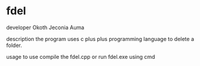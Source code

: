# fdel
developer
Okoth Jeconia Auma

description
the program uses c plus plus programming language to delete a folder.

usage
to use compile the fdel.cpp or run fdel.exe using cmd

